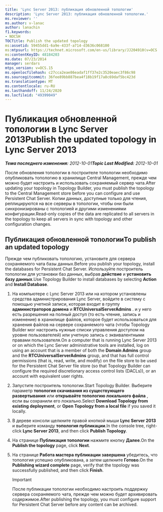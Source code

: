 ```yaml
---
title: 'Lync Server 2013: публикация обновленной топологии'
description: 'Lync Server 2013: публикация обновленной топологии.'
ms.reviewer: ''
ms.author: v-lanac
author: lanachin
f1.keywords:
- NOCSH
TOCTitle: Publish the updated topology
ms:assetid: 59455dd1-6a9e-433f-a714-d3636c068100
ms:mtpsurl: https://technet.microsoft.com/en-us/library/JJ204910(v=OCS.15)
ms:contentKeyID: 48184203
ms.date: 07/23/2014
manager: serdars
mtps_version: v=OCS.15
ms.openlocfilehash: c27cca2eae86eadaf1ff37e2c3520eaec3f86c98
ms.sourcegitcommit: 36fee89bb887bea4f18b19f17a8c69daf5bc423d
ms.translationtype: MT
ms.contentlocale: ru-RU
ms.lasthandoff: 11/24/2020
ms.locfileid: "49399049"
---
```

# <a name="publish-the-updated-topology-in-lync-server-2013"></a><span data-ttu-id="54eb7-103">Публикация обновленной топологии в Lync Server 2013</span><span class="sxs-lookup"><span data-stu-id="54eb7-103">Publish the updated topology in Lync Server 2013</span></span>

<div data-xmlns="http://www.w3.org/1999/xhtml">

<div class="topic" data-xmlns="http://www.w3.org/1999/xhtml" data-msxsl="urn:schemas-microsoft-com:xslt" data-cs="https://msdn.microsoft.com/">

<div data-asp="https://msdn2.microsoft.com/asp">



</div>

<div id="mainSection">

<div id="mainBody"><span data-ttu-id="54eb7-104">

<span> </span></span><span class="sxs-lookup"><span data-stu-id="54eb7-104">

<span> </span></span></span>

<span data-ttu-id="54eb7-105">_**Тема последнего изменения:** 2012-10-01_</span><span class="sxs-lookup"><span data-stu-id="54eb7-105">_**Topic Last Modified:** 2012-10-01_</span></span>

<span data-ttu-id="54eb7-106">После обновления топологии в построителе топологии необходимо опубликовать топологию в хранилище Central Management, прежде чем можно будет настроить и использовать сохраняемый сервер чата.</span><span class="sxs-lookup"><span data-stu-id="54eb7-106">After updating your topology in Topology Builder, you must publish the topology to the Central Management store before you can configure and use Persistent Chat Server.</span></span> <span data-ttu-id="54eb7-107">Копии данных, доступные только для чтения, реплицируются на все серверы в топологии, чтобы они были синхронизированы с топологией и другими изменениями конфигурации.</span><span class="sxs-lookup"><span data-stu-id="54eb7-107">Read-only copies of the data are replicated to all servers in the topology to keep all servers in sync with topology and other configuration changes.</span></span>

<div>

## <a name="to-publish-an-updated-topology"></a><span data-ttu-id="54eb7-108">Публикация обновленной топологии</span><span class="sxs-lookup"><span data-stu-id="54eb7-108">To publish an updated topology</span></span>

<span data-ttu-id="54eb7-109">Прежде чем публиковать топологию, установите для сервера сохраняемого чата базы данных.</span><span class="sxs-lookup"><span data-stu-id="54eb7-109">Before you publish your topology, install the databases for Persistent Chat Server.</span></span> <span data-ttu-id="54eb7-110">Используйте построитель топологии для установки баз данных, выбрав **действие** и **установить базу данных**.</span><span class="sxs-lookup"><span data-stu-id="54eb7-110">Use Topology Builder to install databases by selecting **Action** and **Install Database**.</span></span>

1.  <span data-ttu-id="54eb7-111">На компьютере с Lync Server 2013 или на котором установлены средства администрирования Lync Server, войдите в систему с помощью учетной записи, которая входит в группу **администраторов домена** и **RTCUniversalServerAdmins** . и у него есть разрешения на полный доступ (то есть чтение, запись и изменение) в хранилище файлов, которое будет использоваться для хранения файлов на сервере сохраняемого чата (чтобы Topology Builder мог настроить нужные списки управления доступом на уровне пользователей) или учетную запись с эквивалентными правами пользователя.</span><span class="sxs-lookup"><span data-stu-id="54eb7-111">On a computer that is running Lync Server 2013 or on which the Lync Server administrative tools are installed, log on using an account that is a member of both the **Domain Admins** group and the **RTCUniversalServerAdmins** group, and that has full control permissions (that is, read, write, and modify) on the file store to be used for the Persistent Chat Server file store (so that Topology Builder can configure the required discretionary access control lists (DACLs)), or an account with equivalent user rights.</span></span>

2.  <span data-ttu-id="54eb7-112">Запустите построитель топологии.</span><span class="sxs-lookup"><span data-stu-id="54eb7-112">Start Topology Builder.</span></span> <span data-ttu-id="54eb7-113">Выберите параметр **топология скачивания из существующего развертывания** или **открывайте топологию локального файла** , если вы сохранили его локально.</span><span class="sxs-lookup"><span data-stu-id="54eb7-113">Select **Download Topology from existing deployment**, or **Open Topology from a local file** if you saved it locally.</span></span>

3.  <span data-ttu-id="54eb7-114">В дереве консоли щелкните правой кнопкой мыши **Lync Server 2013** и выберите команду **топология публикации**.</span><span class="sxs-lookup"><span data-stu-id="54eb7-114">In the console tree, right-click **Lync Server 2013**, and then click **Publish Topology**.</span></span>

4.  <span data-ttu-id="54eb7-115">На странице **Публикация топологии** нажмите кнопку **Далее**.</span><span class="sxs-lookup"><span data-stu-id="54eb7-115">On the **Publish the topology** page, click **Next**.</span></span>

5.  <span data-ttu-id="54eb7-116">На странице **Работа мастера публикации завершена** убедитесь, что топология успешно опубликована, а затем щелкните **Готово**.</span><span class="sxs-lookup"><span data-stu-id="54eb7-116">On the **Publishing wizard complete** page, verify that the topology was successfully published, and then click **Finish**.</span></span>
    
    <div>
    

    > [!IMPORTANT]  
    > <span data-ttu-id="54eb7-117">После публикации топологии необходимо настроить поддержку сервера сохраняемого чата, прежде чем можно будет архивировать содержимое.</span><span class="sxs-lookup"><span data-stu-id="54eb7-117">After publishing the topology, you must configure support for Persistent Chat Server before any content can be archived.</span></span>

    
    <span data-ttu-id="54eb7-118"></div>

</div>

</div>

<span> </span>

</div>

</div>

</span><span class="sxs-lookup"><span data-stu-id="54eb7-118"></div>

</div>

</div>

<span> </span>

</div>

</div>

</span></span></div>

